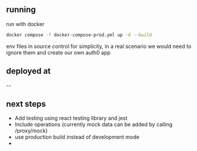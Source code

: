 ## running

run with docker

```sh
docker compose -f docker-compose-prod.yml up -d --build
```

env files in source control for simplicity, in a real scenario we would need to ignore them and create our own auth0 app

## deployed at

--

## next steps

- Add testing using react testing library and jest
- Include operations (currently mock data can be added by calling /proxy/mock)
- use production build instead of development mode
-
